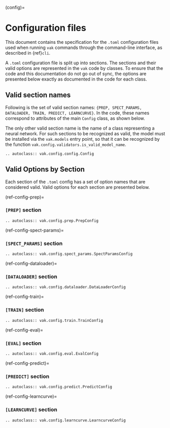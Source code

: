(config)=
# Configuration files

This document contains the specification
for the `.toml` configuration files used
when running `vak` commands through the command-line interface,
as described in {ref}`cli`.

A `.toml` configuration file is split up into sections.
The sections and their valid options
are represented in the `vak` code
by classes.
To ensure that the code and this documentation
do not go out of sync,
the options are presented below
exactly as documented in the code
for each class.

## Valid section names

Following is the set of valid section names:
`{PREP, SPECT_PARAMS, DATALOADER, TRAIN, PREDICT, LEARNCURVE}`.
In the code, these names correspond to attributes
of the main `Config` class, as shown below.

The only other valid section name
is the name of a class
representing a neural network.
For such sections to be recognized as valid,
the model must be installed via the `vak.models`
entry point, so that it can be recognized by the function
`vak.config.validators.is_valid_model_name`.

```{eval-rst}
.. autoclass:: vak.config.config.Config
```

## Valid Options by Section

Each section of the `.toml` config
has a set of option names
that are considered valid.
Valid options for each section are presented below.

(ref-config-prep)=
### `[PREP]` section

```{eval-rst}
.. autoclass:: vak.config.prep.PrepConfig
```

(ref-config-spect-params)=
### `[SPECT_PARAMS]` section

```{eval-rst}
.. autoclass:: vak.config.spect_params.SpectParamsConfig
```

(ref-config-dataloader)=
### `[DATALOADER]` section

```{eval-rst}
.. autoclass:: vak.config.dataloader.DataLoaderConfig

```

(ref-config-train)=
### `[TRAIN]` section

```{eval-rst}
.. autoclass:: vak.config.train.TrainConfig
```

(ref-config-eval)=
### `[EVAL]` section

```{eval-rst}
.. autoclass:: vak.config.eval.EvalConfig
```

(ref-config-predict)=
### `[PREDICT]` section

```{eval-rst}
.. autoclass:: vak.config.predict.PredictConfig
```

(ref-config-learncurve)=
### `[LEARNCURVE]` section

```{eval-rst}
.. autoclass:: vak.config.learncurve.LearncurveConfig
```
